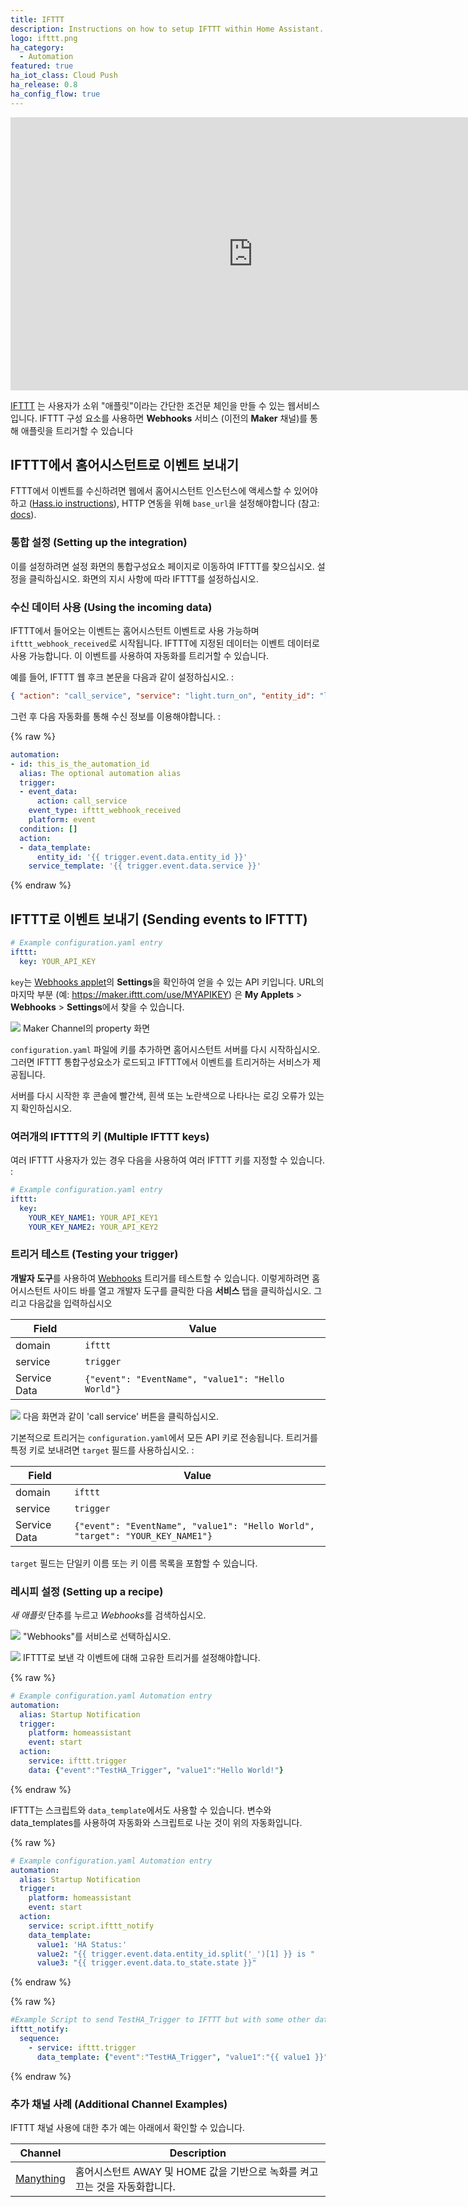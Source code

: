 ```yaml
---
title: IFTTT
description: Instructions on how to setup IFTTT within Home Assistant.
logo: ifttt.png
ha_category:
  - Automation
featured: true
ha_iot_class: Cloud Push
ha_release: 0.8
ha_config_flow: true
---
```


<div class='videoWrapper'>
<iframe width="776" height="437" src="https://www.youtube.com/embed/pQpz_Ms8tiU" frameborder="0" allow="accelerometer; autoplay; encrypted-media; gyroscope; picture-in-picture" allowfullscreen></iframe>
</div>

[IFTTT](https://ifttt.com) 는 사용자가 소위 "애플릿"이라는 간단한 조건문 체인을 만들 수 있는 웹서비스입니다. IFTTT 구성 요소를 사용하면 **Webhooks** 서비스 (이전의 **Maker** 채널)를 통해 애플릿을 트리거할 수 있습니다 

## IFTTT에서 홈어시스턴트로 이벤트 보내기

FTTT에서 이벤트를 수신하려면 웹에서 홈어시스턴트 인스턴스에 액세스할 수 있어야하고 ([Hass.io instructions](/addons/duckdns/)), HTTP 연동을 위해 `base_url`을 설정해야합니다 (참고: [docs](/integrations/http/#base_url)).

### 통합 설정 (Setting up the integration)

이를 설정하려면 설정 화면의 통합구성요소 페이지로 이동하여 IFTTT를 찾으십시오. 설정을 클릭하십시오. 화면의 지시 사항에 따라 IFTTT를 설정하십시오.

### 수신 데이터 사용 (Using the incoming data)

IFTTT에서 들어오는 이벤트는 홈어시스턴트 이벤트로 사용 가능하며 `ifttt_webhook_received`로 시작됩니다. 
IFTTT에 지정된 데이터는 이벤트 데이터로 사용 가능합니다. 이 이벤트를 사용하여 자동화를 트리거할 수 있습니다.

예를 들어, IFTTT 웹 후크 본문을 다음과 같이 설정하십시오. :

```json
{ "action": "call_service", "service": "light.turn_on", "entity_id": "light.living_room" }
```

그런 후 다음 자동화를 통해 수신 정보를 이용해야합니다. :

{% raw %}
```yaml
automation:
- id: this_is_the_automation_id
  alias: The optional automation alias
  trigger:
  - event_data:
      action: call_service
    event_type: ifttt_webhook_received
    platform: event
  condition: []
  action:
  - data_template:
      entity_id: '{{ trigger.event.data.entity_id }}'
    service_template: '{{ trigger.event.data.service }}'
```
{% endraw %}

## IFTTT로 이벤트 보내기 (Sending events to IFTTT)

```yaml
# Example configuration.yaml entry
ifttt:
  key: YOUR_API_KEY
```

`key`는 [Webhooks applet](https://ifttt.com/services/maker_webhooks/settings)의 **Settings**을 확인하여 얻을 수 있는 API 키입니다. URL의 마지막 부분 (예: https://maker.ifttt.com/use/MYAPIKEY) 은 **My Applets** > **Webhooks** > **Settings**에서 찾을 수 있습니다.


<p class='img'>
<img src='/images/integrations/ifttt/finding_key.png' />
Maker Channel의 property 화면
</p>

`configuration.yaml` 파일에 키를 추가하면 홈어시스턴트 서버를 다시 시작하십시오. 그러면 IFTTT 통합구성요소가 로드되고 IFTTT에서 이벤트를 트리거하는 서비스가 제공됩니다.

<div class='note'>
서버를 다시 시작한 후 콘솔에 빨간색, 흰색 또는 노란색으로 나타나는 로깅 오류가 있는지 확인하십시오.
</div>

### 여러개의 IFTTT의 키 (Multiple IFTTT keys)

여러 IFTTT 사용자가 있는 경우 다음을 사용하여 여러 IFTTT 키를 지정할 수 있습니다. :

```yaml
# Example configuration.yaml entry
ifttt:
  key: 
    YOUR_KEY_NAME1: YOUR_API_KEY1
    YOUR_KEY_NAME2: YOUR_API_KEY2
```


### 트리거 테스트 (Testing your trigger)

**개발자 도구**를 사용하여 [Webhooks](https://ifttt.com/maker_webhooks) 트리거를 테스트할 수 있습니다. 이렇게하려면 홈어시스턴트 사이드 바를 열고 개발자 도구를 클릭한 다음 **서비스** 탭을 클릭하십시오. 그리고 다음값을 입력하십시오 

Field | Value
----- | -----
domain | `ifttt`
service | `trigger`
Service Data | `{"event": "EventName", "value1": "Hello World"}`

<p class='img'>
<img src='/images/integrations/ifttt/testing_service.png' />
다음 화면과 같이 'call service' 버튼을 클릭하십시오.
</p>

기본적으로 트리거는 `configuration.yaml`에서 모든 API 키로 전송됩니다. 트리거를 특정 키로 보내려면 `target` 필드를 사용하십시오. : 

Field | Value
----- | -----
domain | `ifttt`
service | `trigger`
Service Data | `{"event": "EventName", "value1": "Hello World", "target": "YOUR_KEY_NAME1"}`

`target` 필드는 단일키 이름 또는 키 이름 목록을 포함할 수 있습니다.

### 레시피 설정 (Setting up a recipe)

*새 애플릿* 단추를 누르고 *Webhooks*를 검색하십시오.

<p class='img'>
<img src='/images/integrations/ifttt/setup_service.png' />
"Webhooks"를 서비스로 선택하십시오.
</p>

<p class='img'>
<img src='/images/integrations/ifttt/setup_trigger.png' />
IFTTT로 보낸 각 이벤트에 대해 고유한 트리거를 설정해야합니다.
</p>

{% raw %}
```yaml
# Example configuration.yaml Automation entry
automation:
  alias: Startup Notification
  trigger:
    platform: homeassistant
    event: start
  action:
    service: ifttt.trigger
    data: {"event":"TestHA_Trigger", "value1":"Hello World!"}
```
{% endraw %}

IFTTT는 스크립트와 `data_template`에서도 사용할 수 있습니다. 변수와 data_templates를 사용하여 자동화와 스크립트로 나눈 것이 위의 자동화입니다.

{% raw %}
```yaml
# Example configuration.yaml Automation entry
automation:
  alias: Startup Notification
  trigger:
    platform: homeassistant
    event: start
  action:
    service: script.ifttt_notify
    data_template:
      value1: 'HA Status:'
      value2: "{{ trigger.event.data.entity_id.split('_')[1] }} is "
      value3: "{{ trigger.event.data.to_state.state }}"
```
{% endraw %}

{% raw %}
```yaml
#Example Script to send TestHA_Trigger to IFTTT but with some other data (homeassistant UP).
ifttt_notify:
  sequence:
    - service: ifttt.trigger
      data_template: {"event":"TestHA_Trigger", "value1":"{{ value1 }}", "value2":"{{ value2 }}", "value3":"{{ value3 }}"}
```
{% endraw %}

### 추가 채널 사례 (Additional Channel Examples)

IFTTT 채널 사용에 대한 추가 예는 아래에서 확인할 수 있습니다.

Channel | Description
----- | -----
[Manything](/integrations/ifttt.manything/) | 홈어시스턴트 AWAY 및 HOME 값을 기반으로 녹화를 켜고 끄는 것을 자동화합니다.
